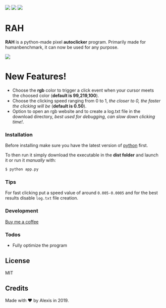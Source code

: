 [![](https://img.shields.io/badge/version-1.0-green)]()
[![](https://img.shields.io/badge/build-prototype-orange)]()
[![](https://img.shields.io/badge/Download-release-blue)](https://github.com/AlexSimpler/RAH/releases)

# RAH

**RAH** is a python-made pixel **autoclicker** program. Primarily made for humanbenchmark, it can now be used for any purpose.

![](https://i.imgur.com/HrYjnb8.png)

# New Features!

  - Choose the **rgb** color to trigger a click event when your cursor meets the choosed color (**default is 99,219,100**).
  - Choose the clicking speed ranging from 0 to 1, *the closer to 0, the faster the clicking will be* (**default is 0.50**).
  - Option to open an rgb website and to create a log.txt file in the download directory, *best used for debugging, can slow down clicking time!*.

### Installation
Before installing make sure you have the latest version of [python](https://www.python.org/downloads/) first.

To then run it simply download the executable in the **dist folder** and launch it or run it *manually* with:

```sh
$ python app.py
```
### Tips
For fast clicking put a speed value of around `0.005-0.0005` and for the best results disable `log.txt` file creation.

### Development

[Buy me a coffee](https://www.buymeacoffee.com/)

### Todos

 - Fully optimize the program

License
----
MIT

Credits
----
Made with ❤️ by Alexis in 2019.
